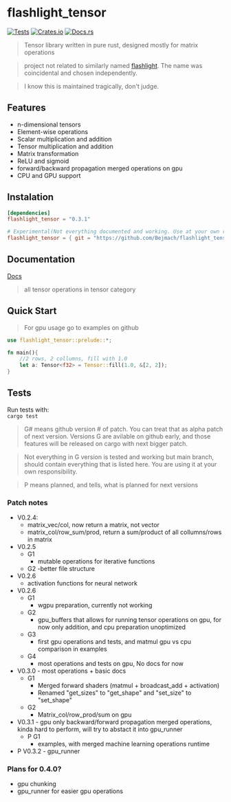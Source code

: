 # flashlight_tensor

[![Tests](https://github.com/Bejmach/flashlight_tensor/actions/workflows/rust.yml/badge.svg?event=push)](https://github.com/Bejmach/flashlight_tensor/actions/workflows/rust.yml)
[![Crates.io](https://img.shields.io/crates/v/flashlight_tensor.svg)](https://crates.io/crates/flashlight_tensor)
[![Docs.rs](https://docs.rs/flashlight_tensor/badge.svg)](https://docs.rs/flashlight_tensor)

> Tensor library written in pure rust, designed mostly for matrix operations  

> project not related to similarly named [flashlight](https://github.com/flashlight/flashlight). The name was coincidental and chosen independently.

> I know this is maintained tragically, don't judge.

## Features
- n-dimensional tensors
- Element-wise operations
- Scalar multiplication and addition
- Tensor multiplication and addition
- Matrix transformation
- ReLU and sigmoid
- forward/backward propagation merged operations on gpu
- CPU and GPU support

## Instalation
```toml
[dependencies]
flashlight_tensor = "0.3.1"

# Experimental(Not everything documented and working. Use at your own risk)
flashlight_tensor = { git = "https://github.com/Bejmach/flashlight_tensor"}
```

## Documentation

[Docs](https://docs.rs/flashlight_tensor/latest/flashlight_tensor/)  
> all tensor operations in tensor category

## Quick Start
> For gpu usage go to examples on github
```rust
use flashlight_tensor::prelude::*;

fn main(){
    //2 rows, 2 collumns, fill with 1.0
    let a: Tensor<f32> = Tensor::fill(1.0, &[2, 2]);
}
```

## Tests
Run tests with:  
``cargo test``


> G# means github version # of patch. You can treat that as alpha patch of next version. Versions G are avilable on github early, and those features will be released on cargo with next bigger patch.  

> Not everything in G version is tested and working but main branch, should contain everything that is listed here. You are using it at your own responsibility.  

> P means planned, and tells, what is planned for next versions

### Patch notes
- V0.2.4:
  - matrix_vec/col, now return a matrix, not vector
  - matrix_col/row_sum/prod, return a sum/product of all collumns/rows in matrix
- V0.2.5
  - G1
    - mutable operations for iterative functions
  - G2
    -better file structure
- V0.2.6
  - activation functions for neural network
- V0.2.6
  - G1
    - wgpu preparation, currently not working
  - G2
    - gpu_buffers that allows for running tensor operations on gpu, for now only addition, and cpu preparation unoptimized
  - G3
    - first gpu operations and tests, and matmul gpu vs cpu comparison in examples
  - G4
    - most operations and tests on gpu, No docs for now
- V0.3.0 - most operations + basic docs
  - G1
    - Merged forward shaders (matmul + broadcast_add + activation)
    - Renamed "get_sizes" to "get_shape" and "set_size" to "set_shape"
  - G2
    - Matrix_col/row_prod/sum on gpu
- V0.3.1 - gpu only backward/forward propagation merged operations, kinda hard to perform, will try to abstact it into gpu_runner
  - P G1
    - examples, with merged machine learning operations runtime
- P V0.3.2 - gpu_runner

### Plans for 0.4.0?
- gpu chunking
- gpu_runner for easier gpu operations
